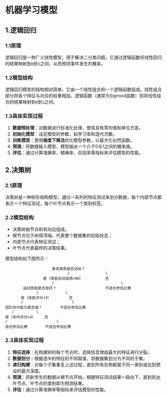 # 机器学习模型

## 1.逻辑回归

### 1.1原理

逻辑回归是一种广义线性模型，用于解决二分类问题。它通过逻辑函数将线性回归的结果映射到`0`到`1`之间，从而预测事件发生的概率。

### 1.2模型结构

逻辑回归模型的结构相对简单，它由一个线性组合和一个逻辑函数组成。线性组合部分将各个特征与对应的权重相加，逻辑函数（通常为Sigmoid函数）则将线性组合的结果映射到`0`到`1`之间。

### 1.3具体实现过程

1. **数据预处理**：对数据进行标准化处理，使其具有零均值和单位方差。
2. **初始化模型**：设定模型的参数，如学习率和迭代次数。
3. **训练模型**：使用**梯度下降法**优化模型参数，以最大化似然函数。
4. **预测**：将数据输入模型，模型输出一个介于0与1之间的概率值。
5. **评估**：通过计算准确率、精确率、召回率等指标来评估模型的性能。

## 2.决策树

### 2.1原理

决策树是一种树形结构模型，通过一系列的特征测试来划分数据，每个内部节点都表示一个特征测试，每个叶节点表示一个类别标签。

### 2.2模型结构

- 决策树由节点和有向边组成。
- 根节点位于树得顶端，代表整个数据集的初始状态；
- 内部节点代表特征测试；
- 叶节点代表最终的决策结果。  

模型结构如下图所示：
```
                     身体素质是否达标？
                            /                \
                 是（体能测试成绩>80）          否
                     /                              \
        运动技能是否良好？                      不适合参加比赛
              /            \
       是（技能评分>3）        否
       /                      \
团队协作能力是否强？        不适合参加比赛
   /          \
是（协作评分>4）    否
/                      \
适合参加比赛        不适合参加比赛

```

### 2.3具体实现过程
1. **特征选择**：在构建树的每个节点时，选择信息增益最大的特征进行分裂。
2. **数据划分**：根据选中的特征的不同取值，将数据集划分为不同的子集。
3. **递归构建**：对每个子集重复上述过程，直到所有实例都属于同一类别或达到预设的最大深度。
4. **预测**：将新学生的数据从根节点开始，根据特征测试结果一路向下，直到到达叶节点，叶节点的类别即为预测结果。
5. **评估**：通过计算准确率等指标来评估模型的性能。

